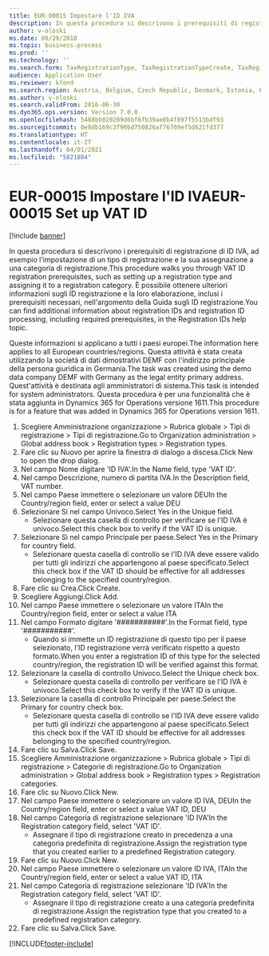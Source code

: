```yaml
---
title: EUR-00015 Impostare l'ID IVA
description: In questa procedura si descrivono i prerequisiti di registrazione di ID IVA, ad esempio l'impostazione di un tipo di registrazione e la sua assegnazione a una categoria di registrazione.
author: v-oloski
ms.date: 08/29/2018
ms.topic: business-process
ms.prod: ''
ms.technology: ''
ms.search.form: TaxRegistrationType, TaxRegistrationTypeCreate, TaxRegistrationLegislationTypes
audience: Application User
ms.reviewer: kfend
ms.search.region: Austria, Belgium, Czech Republic, Denmark, Estonia, Finland, France, Germany, Hungary, Ireland, Italy, Latvia, Lithuania, Netherlands, Poland, Spain, Sweden, United Kingdom
ms.author: v-oloski
ms.search.validFrom: 2016-06-30
ms.dyn365.ops.version: Version 7.0.0
ms.openlocfilehash: 5488bb020209d6bf6fb39ae0b4f897f5513bdf93
ms.sourcegitcommit: 0e8db169c3f90bd750826af76709ef5d621fd377
ms.translationtype: HT
ms.contentlocale: it-IT
ms.lasthandoff: 04/01/2021
ms.locfileid: "5821804"
---
```

# <a name="eur-00015-set-up-vat-id"></a><span data-ttu-id="cc64a-103">EUR-00015 Impostare l'ID IVA</span><span class="sxs-lookup"><span data-stu-id="cc64a-103">EUR-00015 Set up VAT ID</span></span>

[!include [banner](../../includes/banner.md)]

<span data-ttu-id="cc64a-104">In questa procedura si descrivono i prerequisiti di registrazione di ID IVA, ad esempio l'impostazione di un tipo di registrazione e la sua assegnazione a una categoria di registrazione.</span><span class="sxs-lookup"><span data-stu-id="cc64a-104">This procedure walks you through VAT ID registration prerequisites, such as setting up a registration type and assigning it to a registration category.</span></span> <span data-ttu-id="cc64a-105">È possibile ottenere ulteriori informazioni sugli ID registrazione e la loro elaborazione, inclusi i prerequisiti necessari, nell'argomento della Guida sugli ID registrazione.</span><span class="sxs-lookup"><span data-stu-id="cc64a-105">You can find additional information about registration IDs and registration ID processing, including required prerequisites, in the Registration IDs help topic.</span></span> 

<span data-ttu-id="cc64a-106">Queste informazioni si applicano a tutti i paesi europei.</span><span class="sxs-lookup"><span data-stu-id="cc64a-106">The information here applies to all European countries/regions.</span></span> <span data-ttu-id="cc64a-107">Questa attività è stata creata utilizzando la società di dati dimostrativi DEMF con l'indirizzo principale della persona giuridica in Germania.</span><span class="sxs-lookup"><span data-stu-id="cc64a-107">The task was created using the demo data company DEMF with Germany as the legal entity primary address.</span></span> <span data-ttu-id="cc64a-108">Quest'attività è destinata agli amministratori di sistema.</span><span class="sxs-lookup"><span data-stu-id="cc64a-108">This task is intended for system administrators.</span></span> <span data-ttu-id="cc64a-109">Questa procedura è per una funzionalità che è stata aggiunta in Dynamics 365 for Operations versione 1611.</span><span class="sxs-lookup"><span data-stu-id="cc64a-109">This procedure is for a feature that was added in Dynamics 365 for Operations version 1611.</span></span>

1. <span data-ttu-id="cc64a-110">Scegliere Amministrazione organizzazione > Rubrica globale > Tipi di registrazione > Tipi di registrazione.</span><span class="sxs-lookup"><span data-stu-id="cc64a-110">Go to Organization administration > Global address book > Registration types > Registration types.</span></span>
2. <span data-ttu-id="cc64a-111">Fare clic su Nuovo per aprire la finestra di dialogo a discesa.</span><span class="sxs-lookup"><span data-stu-id="cc64a-111">Click New to open the drop dialog.</span></span>
3. <span data-ttu-id="cc64a-112">Nel campo Nome digitare 'ID IVA'.</span><span class="sxs-lookup"><span data-stu-id="cc64a-112">In the Name field, type 'VAT ID'.</span></span>
4. <span data-ttu-id="cc64a-113">Nel campo Descrizione, numero di partita IVA.</span><span class="sxs-lookup"><span data-stu-id="cc64a-113">In the Description field, VAT number.</span></span>
5. <span data-ttu-id="cc64a-114">Nel campo Paese immettere o selezionare un valore DEU</span><span class="sxs-lookup"><span data-stu-id="cc64a-114">In the Country/region field, enter or select a value DEU</span></span>
6. <span data-ttu-id="cc64a-115">Selezionare Sì nel campo Univoco.</span><span class="sxs-lookup"><span data-stu-id="cc64a-115">Select Yes in the Unique field.</span></span>
    * <span data-ttu-id="cc64a-116">Selezionare questa casella di controllo per verificare se l'ID IVA è univoco.</span><span class="sxs-lookup"><span data-stu-id="cc64a-116">Select this check box to verify if the VAT ID is unique.</span></span>  
7. <span data-ttu-id="cc64a-117">Selezionare Sì nel campo Principale per paese.</span><span class="sxs-lookup"><span data-stu-id="cc64a-117">Select Yes in the Primary for country field.</span></span>
    * <span data-ttu-id="cc64a-118">Selezionare questa casella di controllo se l'ID IVA deve essere valido per tutti gli indirizzi che appartengono al paese specificato.</span><span class="sxs-lookup"><span data-stu-id="cc64a-118">Select this check box if the VAT ID should be effective for all addresses belonging to the specified country/region.</span></span>  
8. <span data-ttu-id="cc64a-119">Fare clic su Crea.</span><span class="sxs-lookup"><span data-stu-id="cc64a-119">Click Create.</span></span>
9. <span data-ttu-id="cc64a-120">Scegliere Aggiungi.</span><span class="sxs-lookup"><span data-stu-id="cc64a-120">Click Add.</span></span>
10. <span data-ttu-id="cc64a-121">Nel campo Paese immettere o selezionare un valore ITA</span><span class="sxs-lookup"><span data-stu-id="cc64a-121">In the Country/region field, enter or select a value ITA</span></span>
11. <span data-ttu-id="cc64a-122">Nel campo Formato digitare '###########'.</span><span class="sxs-lookup"><span data-stu-id="cc64a-122">In the Format field, type '###########'.</span></span>
    * <span data-ttu-id="cc64a-123">Quando si immette un ID registrazione di questo tipo per il paese selezionato, l'ID registrazione verrà verificato rispetto a questo formato.</span><span class="sxs-lookup"><span data-stu-id="cc64a-123">When you enter a registration ID of this type for the selected country/region, the registration ID will be verified against this format.</span></span>  
12. <span data-ttu-id="cc64a-124">Selezionare la casella di controllo Univoco.</span><span class="sxs-lookup"><span data-stu-id="cc64a-124">Select the Unique check box.</span></span>
    * <span data-ttu-id="cc64a-125">Selezionare questa casella di controllo per verificare se l'ID IVA è univoco.</span><span class="sxs-lookup"><span data-stu-id="cc64a-125">Select this check box to verify if the VAT ID is unique.</span></span>  
13. <span data-ttu-id="cc64a-126">Selezionare la casella di controllo Principale per paese.</span><span class="sxs-lookup"><span data-stu-id="cc64a-126">Select the Primary for country check box.</span></span>
    * <span data-ttu-id="cc64a-127">Selezionare questa casella di controllo se l'ID IVA deve essere valido per tutti gli indirizzi che appartengono al paese specificato.</span><span class="sxs-lookup"><span data-stu-id="cc64a-127">Select this check box if the VAT ID should be effective for all addresses belonging to the specified country/region.</span></span>  
14. <span data-ttu-id="cc64a-128">Fare clic su Salva.</span><span class="sxs-lookup"><span data-stu-id="cc64a-128">Click Save.</span></span>
15. <span data-ttu-id="cc64a-129">Scegliere Amministrazione organizzazione > Rubrica globale > Tipi di registrazione > Categorie di registrazione.</span><span class="sxs-lookup"><span data-stu-id="cc64a-129">Go to Organization administration > Global address book > Registration types > Registration categories.</span></span>
16. <span data-ttu-id="cc64a-130">Fare clic su Nuovo.</span><span class="sxs-lookup"><span data-stu-id="cc64a-130">Click New.</span></span>
17. <span data-ttu-id="cc64a-131">Nel campo Paese immettere o selezionare un valore ID IVA, DEU</span><span class="sxs-lookup"><span data-stu-id="cc64a-131">In the Country/region field, enter or select a value VAT ID, DEU</span></span>
18. <span data-ttu-id="cc64a-132">Nel campo Categoria di registrazione selezionare 'ID IVA'</span><span class="sxs-lookup"><span data-stu-id="cc64a-132">In the Registration category field, select 'VAT ID'.</span></span>
    * <span data-ttu-id="cc64a-133">Assegnare il tipo di registrazione creato in precedenza a una categoria predefinita di registrazione.</span><span class="sxs-lookup"><span data-stu-id="cc64a-133">Assign the registration type that you created earlier to a predefined Registration category.</span></span>  
19. <span data-ttu-id="cc64a-134">Fare clic su Nuovo.</span><span class="sxs-lookup"><span data-stu-id="cc64a-134">Click New.</span></span>
20. <span data-ttu-id="cc64a-135">Nel campo Paese immettere o selezionare un valore ID IVA, ITA</span><span class="sxs-lookup"><span data-stu-id="cc64a-135">In the Country/region field, enter or select a value VAT ID, ITA</span></span>
21. <span data-ttu-id="cc64a-136">Nel campo Categoria di registrazione selezionare 'ID IVA'</span><span class="sxs-lookup"><span data-stu-id="cc64a-136">In the Registration category field, select 'VAT ID'.</span></span>
    * <span data-ttu-id="cc64a-137">Assegnare il tipo di registrazione creato a una categoria predefinita di registrazione.</span><span class="sxs-lookup"><span data-stu-id="cc64a-137">Assign the registration type that you created to a predefined registration category.</span></span>  
22. <span data-ttu-id="cc64a-138">Fare clic su Salva.</span><span class="sxs-lookup"><span data-stu-id="cc64a-138">Click Save.</span></span>



[!INCLUDE[footer-include](../../../includes/footer-banner.md)]